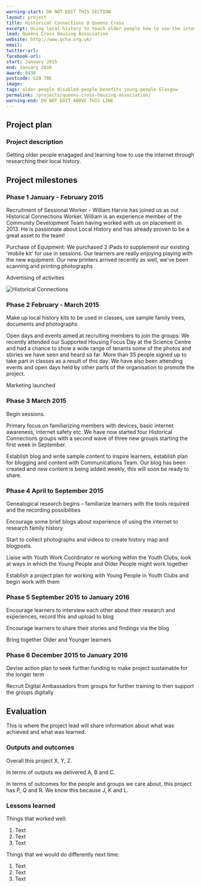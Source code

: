 ```yaml
---
warning-start: DO NOT EDIT THIS SECTION
layout: project
title: Historical Connections @ Queens Cross
excerpt: Using local history to teach older people how to use the internet 
lead: Queens Cross Housing Association
website: http://www.qcha.org.uk/
email: 
twitter-url: 
facebook-url: 
start: January 2015
end: January 2016
award: 8430
postcode: G20 7BE
image:
tags: older-people disabled-people benefits young-people Glasgow
permalink: /projects/queens-cross-housing-association/
warning-end: DO NOT EDIT ABOVE THIS LINE
---
```


## Project plan

### Project description

Getting older people enagaged and learning how to use the internet through researching their local history. 


## Project milestones

### Phase 1 January - February 2015

Recruitment of Sessional Worker  - William Harvie has joined us as out Historical Connections Worker. William is an experience member of the Community Development Team having worked with us on placement in 2013. He is passionate about Local History and has already proven to be a great asset to the team!

Purchase of Equipment: We purchased 3 iPads to supplement our existing 'mobile kit' for use in sessions. Our learners are really enjoying playing with the new equipment. Our new printers arrived recently as well, we've been scanning and printing photographs 

Advertising of activities

![Historical Connections](https://pbs.twimg.com/media/CBHa-fOWoAAuzdx.jpg:large) 


### Phase 2 February - March 2015

Make up local history kits to be used in classes, use sample family trees, documents and photographs 

Open days and events aimed at recruiting members to join the groups: We recently attended our Supported Housing Focus Day at the Science Centre and had a chance to show a wide range of tenants some of the photos and stories we have seen and heard so far. More than 35 people signed up to take part in classes as a result of this day. We have also been attending events and open days held by other parts of the organisation to promote the project. 

Marketing launched


### Phase 3 March 2015

Begin sessions. 

Primary focus on familiarizing members with devices, basic internet awareness, internet safety etc. We have now started four Historical Connections groups with a second wave of three new groups starting the first week in September.

Establish blog and write sample content to inspire learners, establish plan for blogging and content with Communications Team. Our blog has been created and new content is being added weekly, this will soon be ready to share.

### Phase 4 April to September 2015

Genealogical research begins – familiarize learners with the tools required and the recording possibilities

Encourage some brief blogs about experience of using the internet to research family history

Start to collect photographs and videos to create history map and blogposts. 

Liaise with Youth Work Coordinator re working within the Youth Clubs, look at ways in which the Young People and Older People might work together

Establish a project plan for working with Young People in Youth Clubs and begin work with them

### Phase 5 September 2015 to January 2016

Encourage learners to interview each other about their research and experiences, record this and upload to blog

Encourage learners to share their stories and findings via the blog

Bring together Older and Younger learners

### Phase 6 December 2015 to January 2016 

Devise action plan to seek further funding to make project sustainable for the longer term

Recruit Digital Ambassadors from groups for further training to then support the groups digitally

## Evaluation

This is where the project lead will share information about what was achieved and what was learned.

### Outputs and outcomes

Overall this project X, Y, Z.

In terms of outputs we delivered A, B and C.

In terms of outcomes for the people and groups we care about, this project has P, Q and R. We know this because J, K and L.

### Lessons learned

Things that worked well:

1. Text
2. Text
3. Text

Things that we would do differently next time:

1. Text
2. Text
3. Text
